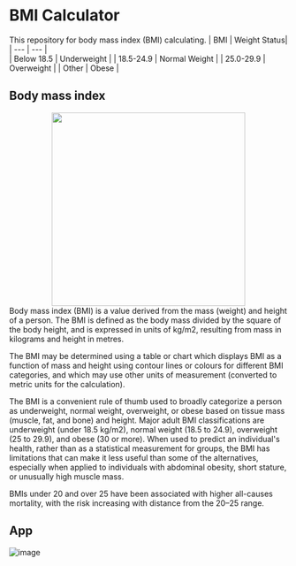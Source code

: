 # BMI Calculator
This repository for body mass index (BMI) calculating.
| BMI | Weight Status|
| --- | --- |  
| Below 18.5 | Underweight |
| 18.5-24.9 | Normal Weight |
| 25.0-29.9 | Overweight |
| Other | Obese |
## Body mass index
<div align="center">
<img src="https://user-images.githubusercontent.com/85934122/161385246-5b08fa46-2e27-405d-ac85-e102b011cf0e.png" width="350">
</div>
Body mass index (BMI) is a value derived from the mass (weight) and height of a person. The BMI is defined as the body mass divided by the square of the body height, and is expressed in units of kg/m2, resulting from mass in kilograms and height in metres.

The BMI may be determined using a table or chart which displays BMI as a function of mass and height using contour lines or colours for different BMI categories, and which may use other units of measurement (converted to metric units for the calculation).

The BMI is a convenient rule of thumb used to broadly categorize a person as underweight, normal weight, overweight, or obese based on tissue mass (muscle, fat, and bone) and height. Major adult BMI classifications are underweight (under 18.5 kg/m2), normal weight (18.5 to 24.9), overweight (25 to 29.9), and obese (30 or more). When used to predict an individual's health, rather than as a statistical measurement for groups, the BMI has limitations that can make it less useful than some of the alternatives, especially when applied to individuals with abdominal obesity, short stature, or unusually high muscle mass.

BMIs under 20 and over 25 have been associated with higher all-causes mortality, with the risk increasing with distance from the 20–25 range.

## App
![image](https://user-images.githubusercontent.com/85934122/161383650-1610258d-c9a7-47dd-9ccf-2768893ccee2.png)
